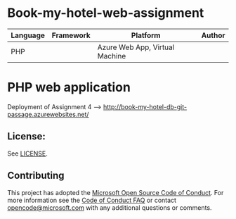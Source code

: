 # Book-my-hotel-web-assignment

| Language | Framework | Platform | Author |
| -------- | -------- |--------|--------|
| PHP |  | Azure Web App, Virtual Machine| |


# PHP web application

Deployment of Assignment 4 -->
http://book-my-hotel-db-git-passage.azurewebsites.net/

## License:

See [LICENSE](LICENSE).

## Contributing

This project has adopted the [Microsoft Open Source Code of Conduct](https://opensource.microsoft.com/codeofconduct/). For more information see the [Code of Conduct FAQ](https://opensource.microsoft.com/codeofconduct/faq/) or contact [opencode@microsoft.com](mailto:opencode@microsoft.com) with any additional questions or comments.

